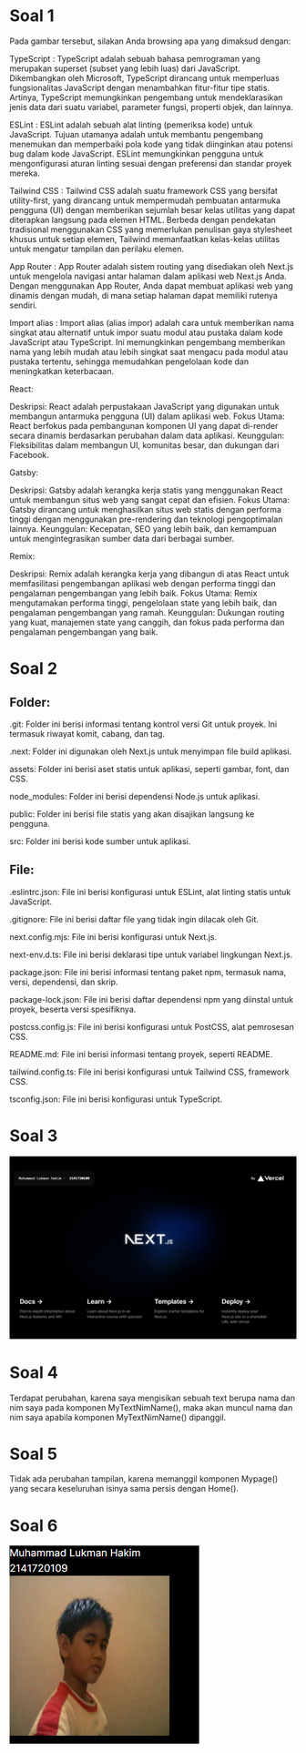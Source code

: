 # Soal 1
Pada gambar tersebut, silakan Anda browsing apa yang dimaksud dengan:

TypeScript :
TypeScript adalah sebuah bahasa pemrograman yang merupakan superset (subset yang lebih luas) dari JavaScript. Dikembangkan oleh Microsoft, TypeScript dirancang untuk memperluas fungsionalitas JavaScript dengan menambahkan fitur-fitur tipe statis. Artinya, TypeScript memungkinkan pengembang untuk mendeklarasikan jenis data dari suatu variabel, parameter fungsi, properti objek, dan lainnya.

ESLint :
ESLint adalah sebuah alat linting (pemeriksa kode) untuk JavaScript. Tujuan utamanya adalah untuk membantu pengembang menemukan dan memperbaiki pola kode yang tidak diinginkan atau potensi bug dalam kode JavaScript. ESLint memungkinkan pengguna untuk mengonfigurasi aturan linting sesuai dengan preferensi dan standar proyek mereka.

Tailwind CSS :
Tailwind CSS adalah suatu framework CSS yang bersifat utility-first, yang dirancang untuk mempermudah pembuatan antarmuka pengguna (UI) dengan memberikan sejumlah besar kelas utilitas yang dapat diterapkan langsung pada elemen HTML. Berbeda dengan pendekatan tradisional menggunakan CSS yang memerlukan penulisan gaya stylesheet khusus untuk setiap elemen, Tailwind memanfaatkan kelas-kelas utilitas untuk mengatur tampilan dan perilaku elemen.

App Router :
App Router adalah sistem routing yang disediakan oleh Next.js untuk mengelola navigasi antar halaman dalam aplikasi web Next.js Anda. Dengan menggunakan App Router, Anda dapat membuat aplikasi web yang dinamis dengan mudah, di mana setiap halaman dapat memiliki rutenya sendiri.

Import alias :
Import alias (alias impor) adalah cara untuk memberikan nama singkat atau alternatif untuk impor suatu modul atau pustaka dalam kode JavaScript atau TypeScript. Ini memungkinkan pengembang memberikan nama yang lebih mudah atau lebih singkat saat mengacu pada modul atau pustaka tertentu, sehingga memudahkan pengelolaan kode dan meningkatkan keterbacaan.

React:

Deskripsi: React adalah perpustakaan JavaScript yang digunakan untuk membangun antarmuka pengguna (UI) dalam aplikasi web.
Fokus Utama: React berfokus pada pembangunan komponen UI yang dapat di-render secara dinamis berdasarkan perubahan dalam data aplikasi.
Keunggulan: Fleksibilitas dalam membangun UI, komunitas besar, dan dukungan dari Facebook.

Gatsby:

Deskripsi: Gatsby adalah kerangka kerja statis yang menggunakan React untuk membangun situs web yang sangat cepat dan efisien.
Fokus Utama: Gatsby dirancang untuk menghasilkan situs web statis dengan performa tinggi dengan menggunakan pre-rendering dan teknologi pengoptimalan lainnya.
Keunggulan: Kecepatan, SEO yang lebih baik, dan kemampuan untuk mengintegrasikan sumber data dari berbagai sumber.

Remix:

Deskripsi: Remix adalah kerangka kerja yang dibangun di atas React untuk memfasilitasi pengembangan aplikasi web dengan performa tinggi dan pengalaman pengembangan yang lebih baik.
Fokus Utama: Remix mengutamakan performa tinggi, pengelolaan state yang lebih baik, dan pengalaman pengembangan yang ramah.
Keunggulan: Dukungan routing yang kuat, manajemen state yang canggih, dan fokus pada performa dan pengalaman pengembangan yang baik.

# Soal 2
 ## Folder:

.git: Folder ini berisi informasi tentang kontrol versi Git untuk proyek. Ini termasuk riwayat komit, cabang, dan tag.

.next: Folder ini digunakan oleh Next.js untuk menyimpan file build aplikasi.

assets: Folder ini berisi aset statis untuk aplikasi, seperti gambar, font, dan CSS.

node_modules: Folder ini berisi dependensi Node.js untuk aplikasi.

public: Folder ini berisi file statis yang akan disajikan langsung ke pengguna.

src: Folder ini berisi kode sumber untuk aplikasi.

## File:

.eslintrc.json: File ini berisi konfigurasi untuk ESLint, alat linting statis untuk JavaScript.

.gitignore: File ini berisi daftar file yang tidak ingin dilacak oleh Git.

next.config.mjs: File ini berisi konfigurasi untuk Next.js.

next-env.d.ts: File ini berisi deklarasi tipe untuk variabel lingkungan Next.js.

package.json: File ini berisi informasi tentang paket npm, termasuk nama, versi, dependensi, dan skrip.

package-lock.json: File ini berisi daftar dependensi npm yang diinstal untuk proyek, beserta versi spesifiknya.

postcss.config.js: File ini berisi konfigurasi untuk PostCSS, alat pemrosesan CSS.

README.md: File ini berisi informasi tentang proyek, seperti README.

tailwind.config.ts: File ini berisi konfigurasi untuk Tailwind CSS, framework CSS.

tsconfig.json: File ini berisi konfigurasi untuk TypeScript.
# Soal 3
![sekarep](assets/02.png)
# Soal 4
Terdapat perubahan, karena saya mengisikan sebuah text berupa nama dan nim saya pada komponen MyTextNimName(), maka akan muncul nama dan nim saya apabila komponen MyTextNimName() dipanggil.
# Soal 5
Tidak ada perubahan tampilan, karena memanggil komponen Mypage() yang secara keseluruhan isinya sama persis dengan Home().
# Soal 6
![bole](assets/profile.png)
